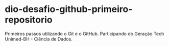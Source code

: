 # dio-desafio-github-primeiro-repositorio
Primeiros passos utilizando o Git e o GitHub. Participando do Geração Tech Unimed-BH - Ciência de Dados.
